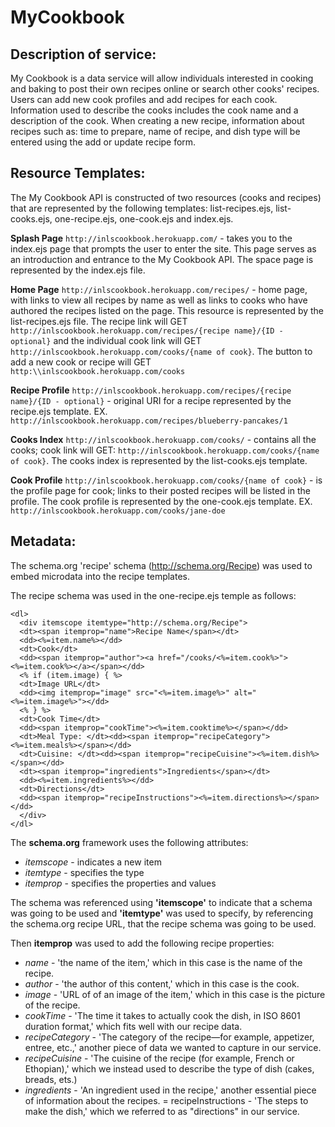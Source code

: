 MyCookbook
==========

Description of service:
-----------------------
My Cookbook is a data service will allow individuals interested in cooking and baking to post their own recipes online 
or search other cooks' recipes. Users can add new cook profiles and add recipes for each cook. Information used to
describe the cooks includes the cook name and a description of the cook. When creating a new recipe, information about 
recipes such as: time to prepare, name of recipe, and dish type will be entered using the add or update recipe form.

Resource Templates:
-------------------
The My Cookbook API is constructed of two resources (cooks and recipes) that are represented by the following templates:
list-recipes.ejs, list-cooks.ejs, one-recipe.ejs, one-cook.ejs and index.ejs.
   
**Splash Page**
``http://inlscookbook.herokuapp.com/`` - takes you to the index.ejs page that prompts the user to enter the site. This page serves as an introduction and entrance to the My Cookbook API. The space page is represented by the index.ejs file.


**Home Page**
``http://inlscookbook.herokuapp.com/recipes/`` - home page, with links to view all recipes by name as well as links
to cooks who have authored the recipes listed on the page. This resource is represented by the list-recipes.ejs file. 
The recipe link will GET ``http://inlscookbook.herokuapp.com/recipes/{recipe name}/{ID - optional}`` and the individual 
cook link will GET ``http://inlscookbook.herokuapp.com/cooks/{name of cook}``. The button to add a new cook or recipe 
will GET ``http:\\inlscookbook.herokuapp.com/cooks``

**Recipe Profile**
``http://inlscookbook.herokuapp.com/recipes/{recipe name}/{ID - optional}`` - original URI for a recipe represented by
the recipe.ejs template.
   EX. ``http://inlscookbook.herokuapp.com/recipes/blueberry-pancakes/1``

**Cooks Index**
``http://inlscookbook.herokuapp.com/cooks/`` - contains all the cooks; cook link will GET: ``http://inlscookbook.herokuapp.com/cooks/{name of cook}``. 
The cooks index is represented by the list-cooks.ejs template.

**Cook Profile**
``http://inlscookbook.herokuapp.com/cooks/{name of cook}`` - is the profile page for cook; links to their posted recipes 
will be listed in the profile. The cook profile is represented by the one-cook.ejs template.
   EX. ``http://inlscookbook.herokuapp.com/cooks/jane-doe``

Metadata:
---------
The schema.org 'recipe' schema (http://schema.org/Recipe)  was used to embed microdata into the recipe templates.

The recipe schema was used in the one-recipe.ejs temple as follows:

    <dl>
      <div itemscope itemtype="http://schema.org/Recipe">
      <dt><span itemprop="name">Recipe Name</span></dt>
      <dd><%=item.name%></dd>
      <dt>Cook</dt>
      <dd><span itemprop="author"><a href="/cooks/<%=item.cook%>"><%=item.cook%></a></span></dd>
      <% if (item.image) { %>
      <dt>Image URL</dt>
      <dd><img itemprop="image" src="<%=item.image%>" alt="<%=item.image%>"></dd>
      <% } %>
      <dt>Cook Time</dt>
      <dd><span itemprop="cookTime"><%=item.cooktime%></span></dd>
      <dt>Meal Type: </dt><dd><span itemprop="recipeCategory"><%=item.meals%></span></dd>
      <dt>Cuisine: </dt><dd><span itemprop="recipeCuisine"><%=item.dish%></span></dd>
      <dt><span itemprop="ingredients">Ingredients</span></dt>
      <dd><%=item.ingredients%></dd>
      <dt>Directions</dt>
      <dd><span itemprop="recipeInstructions"><%=item.directions%></span></dd>
      </div>
    </dl>
    
The **schema.org** framework uses the following attributes:
+ _itemscope_ - indicates a new item
+ _itemtype_ - specifies the type
+ _itemprop_ - specifies the properties and values


The schema was referenced using **'itemscope'** to indicate that a schema was going to be used and **'itemtype'** was used to specify, by referencing the schema.org recipe URL, that the recipe schema was going to be used.

Then **itemprop** was used to add the following recipe properties:
+ _name_ - 'the name of the item,' which in this case is the name of the recipe.
+ _author_ - 'the author of this content,' which in this case is the cook.
+ _image_ - 'URL of of an image of the item,' which in this case is the picture of the recipe.
+ _cookTime_ - 'The time it takes to actually cook the dish, in ISO 8601 duration format,' which fits well with our recipe data.
+ _recipeCategory_ - 'The category of the recipe—for example, appetizer, entree, etc.,' another piece of data we wanted to capture in our service.
+ _recipeCuisine_ - 'The cuisine of the recipe (for example, French or Ethopian),' which we instead used to describe the type of dish (cakes, breads, ets.)
+ _ingredients_ - 'An ingredient used in the recipe,' another essential piece of information about the recipes.
= recipeInstructions  - 'The steps to make the dish,' which we referred to as "directions" in our service. 
